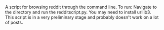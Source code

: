 A script for browsing reddit through the command line.
To run:
Navigate to the directory and run the redditscript.py.
You may need to install urllib3.
This script is in a very preliminary stage and probably doesn't work on a lot of posts.

